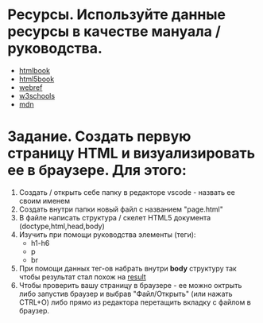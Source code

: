 # Ресурсы. Используйте данные ресурсы в качестве мануала / руководства.
* [htmlbook](http://htmlbook.ru/)
* [html5book](https://html5book.ru/)
* [webref](https://webref.ru/)
* [w3schools](https://www.w3schools.com/)
* [mdn](https://developer.mozilla.org)


# Задание. Создать первую страницу HTML и визуализировать ее в браузере. Для этого:
1. Создать / открыть себе папку в редакторе vscode - назвать ее своим именем
2. Создать внутри папки новый файл с названием "page.html"
3. В файле написать структура / скелет HTML5 документа (doctype,html,head,body)
4. Изучить при помощи руководства элементы (теги):
   * h1-h6
   * p
   * br
5. При помощи данных тег-ов набрать внутри **body** структуру так чтобы результат стал похож на [result](./result-page.png)
6. Чтобы проверить вашу страницу в браузере - ее можно октрыть либо запустив браузер и выбрав "Файл/Открыть" (или нажать CTRL+O) либо прямо из редактора перетащить вкладку с файлом в браузер.
